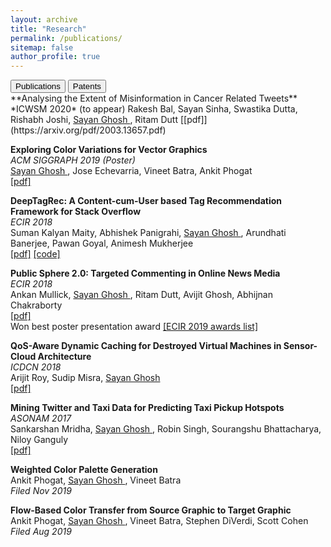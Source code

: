 ```yaml
---
layout: archive
title: "Research"
permalink: /publications/
sitemap: false
author_profile: true
---
```

<div class="tab">
  <button class="tablinks" onclick="openCity(event, 'pPublications')" id="pPublicationsDefaultOpen">Publications</button>
  <button class="tablinks" onclick="openCity(event,'pPatents')">Patents</button>
</div>

<!-- Tab content -->
<div id="pPublications" class="tabcontent" markdown="1">
**Analysing the Extent of Misinformation in Cancer Related Tweets**  
*ICWSM 2020* (to appear)  
Rakesh Bal, Sayan Sinha, Swastika Dutta, Rishabh Joshi, <ins> Sayan Ghosh </ins>, Ritam Dutt  
[[pdf]](https://arxiv.org/pdf/2003.13657.pdf)  

**Exploring Color Variations for Vector Graphics**  
*ACM SIGGRAPH 2019 (Poster)*  
<ins> Sayan Ghosh </ins>, Jose Echevarria, Vineet Batra, Ankit Phogat  
[[pdf]](https://dl.acm.org/doi/pdf/10.1145/3306214.3338552)  

**DeepTagRec: A Content-cum-User based Tag Recommendation Framework for Stack Overflow**  
*ECIR 2018*  
Suman Kalyan Maity, Abhishek Panigrahi, <ins> Sayan Ghosh </ins>, Arundhati Banerjee, Pawan Goyal, Animesh Mukherjee  
[[pdf]](https://arxiv.org/pdf/1903.03941.pdf) [[code]](https://github.com/b18arundhati/DeepTagRec-A-Content-cum-User-based-Tag-Recommendation-Framework-for-Stack-Overflow)  

**Public Sphere 2.0: Targeted Commenting in Online News Media**  
*ECIR 2018*  
Ankan Mullick, <ins> Sayan Ghosh </ins>, Ritam Dutt, Avijit Ghosh, Abhijnan Chakraborty  
[[pdf]](https://arxiv.org/pdf/1902.07946.pdf)  
Won best poster presentation award [[ECIR 2019 awards list]](http://ecir2019.org/best-paper-awards/)

**QoS-Aware Dynamic Caching for Destroyed Virtual Machines in Sensor-Cloud Architecture**  
*ICDCN 2018*  
Arijit Roy, Sudip Misra, <ins> Sayan Ghosh </ins>  
[[pdf]](https://dl.acm.org/doi/pdf/10.1145/3154273.3154341)  

**Mining Twitter and Taxi Data for Predicting Taxi Pickup Hotspots**  
*ASONAM 2017*  
Sankarshan Mridha, <ins> Sayan Ghosh </ins>, Robin Singh, Sourangshu Bhattacharya, Niloy Ganguly  
[[pdf]](https://dl.acm.org/doi/pdf/10.1145/3110025.3110106)  

</div>

<div id="pPatents" class="tabcontent" markdown="1">

**Weighted Color Palette Generation**  
Ankit Phogat, <ins> Sayan Ghosh </ins>, Vineet Batra  
*Filed Nov 2019*  

**Flow-Based Color Transfer from Source Graphic to Target Graphic**    
Ankit Phogat, <ins> Sayan Ghosh </ins>, Vineet Batra, Stephen DiVerdi, Scott Cohen   
*Filed Aug 2019*

</div>